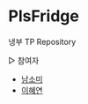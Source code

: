 # PlsFridge
냉부 TP Repository

▷ 참여자
- [남소미](https://star-girdle-900.notion.site/Introduce-393e62dfde314bf4b3a2c429b15aeab7)
- [이혜연](https://pine-sawfish-e58.notion.site/Introducing-LEE-HYEYEON-baad7a7181134861994fde27133ca29f)
